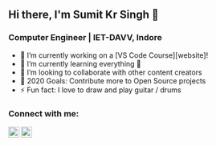 ## Hi there, I'm Sumit Kr Singh 👋

### Computer Engineer | IET-DAVV, Indore

- 🔭 I’m currently working on a [VS Code Course][website]!
- 🌱 I’m currently learning everything 🤣
- 👯 I’m looking to collaborate with other content creators
- 🥅 2020 Goals: Contribute more to Open Source projects
- ⚡ Fun fact: I love to draw and play guitar / drums

### Connect with me:

[<img align="left" alt="codeSTACKr | LinkedIn" width="22px" src="https://cdn.jsdelivr.net/npm/simple-icons@v3/icons/linkedin.svg" />][linkedin]
[<img align="left" alt="codeSTACKr | Instagram" width="22px" src="https://cdn.jsdelivr.net/npm/simple-icons@v3/icons/instagram.svg" />][instagram]

[<img src="https://sourcerer.io/icons/logo-sharing.svg alt="Sumit Kr Singh Sourcerer Profile">]:https://sourcerer.io/sumit684
[instagram]: https://instagram.com/codeSTACKr
[linkedin]: https://linkedin.com/in/codeSTACKr

